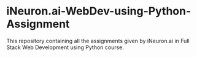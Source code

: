 # iNeuron.ai-WebDev-using-Python-Assignment
This repository containing all the assignments given by iNeuron.ai in Full Stack Web Development using Python course.
